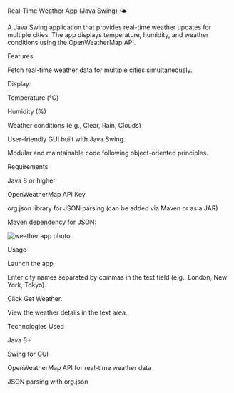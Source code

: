 Real-Time Weather App (Java Swing) 🌤️

A Java Swing application that provides real-time weather updates for multiple cities. The app displays temperature, humidity, and weather conditions using the OpenWeatherMap API.

Features

Fetch real-time weather data for multiple cities simultaneously.

Display:

Temperature (°C)

Humidity (%)

Weather conditions (e.g., Clear, Rain, Clouds)

User-friendly GUI built with Java Swing.

Modular and maintainable code following object-oriented principles.

Requirements

Java 8 or higher

OpenWeatherMap API Key

org.json library for JSON parsing (can be added via Maven or as a JAR)

Maven dependency for JSON:

![weather app photo](https://github.com/user-attachments/assets/66d32765-d6c2-44bc-9adb-5133c537b77b)


Usage

Launch the app.

Enter city names separated by commas in the text field (e.g., London, New York, Tokyo).

Click Get Weather.

View the weather details in the text area.

Technologies Used

Java 8+

Swing for GUI

OpenWeatherMap API for real-time weather data

JSON parsing with org.json

